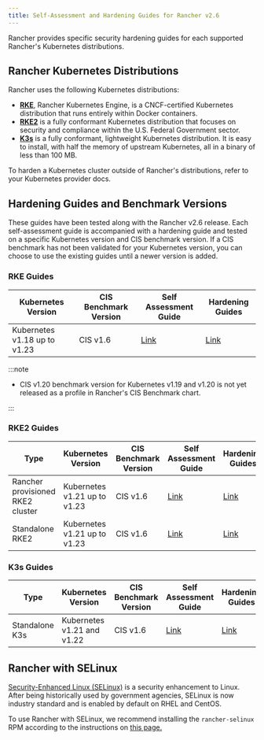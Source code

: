 ```yaml
---
title: Self-Assessment and Hardening Guides for Rancher v2.6
---
```


Rancher provides specific security hardening guides for each supported Rancher's Kubernetes distributions.


## Rancher Kubernetes Distributions

Rancher uses the following Kubernetes distributions:

- [**RKE**](https://rancher.com/docs/rke/latest/en/), Rancher Kubernetes Engine, is a CNCF-certified Kubernetes distribution that runs entirely within Docker containers.
- [**RKE2**](https://docs.rke2.io/) is a fully conformant Kubernetes distribution that focuses on security and compliance within the U.S. Federal Government sector.
- [**K3s**](https://rancher.com/docs/k3s/latest/en/) is a fully conformant, lightweight Kubernetes distribution. It is easy to install, with half the memory of upstream Kubernetes, all in a binary of less than 100 MB.

To harden a Kubernetes cluster outside of Rancher's distributions, refer to your Kubernetes provider docs.

## Hardening Guides and Benchmark Versions

These guides have been tested along with the Rancher v2.6 release. Each self-assessment guide is accompanied with a hardening guide and tested on a specific Kubernetes version and CIS benchmark version. If a CIS benchmark has not been validated for your Kubernetes version, you can choose to use the existing guides until a newer version is added.

### RKE Guides

| Kubernetes Version | CIS Benchmark Version | Self Assessment Guide | Hardening Guides |
| ------------------ | --------------------- | --------------------- | ---------------- |
| Kubernetes v1.18 up to v1.23 | CIS v1.6 | [Link](../reference-guides/rancher-security/rancher-v2.6-hardening-guides/rke1-self-assessment-guide-with-cis-v1.6-benchmark.md) | [Link](../reference-guides/rancher-security/rancher-v2.6-hardening-guides/rke1-hardening-guide-with-cis-v1.6-benchmark.md) |

:::note

- CIS v1.20 benchmark version for Kubernetes v1.19 and v1.20 is not yet released as a profile in Rancher's CIS Benchmark chart.

:::

### RKE2 Guides

| Type | Kubernetes Version | CIS Benchmark Version | Self Assessment Guide | Hardening Guides |
| ---- | ------------------ | --------------------- | --------------------- | ---------------- |
| Rancher provisioned RKE2 cluster |  Kubernetes v1.21 up to v1.23 | CIS v1.6 | [Link](../reference-guides/rancher-security/rancher-v2.6-hardening-guides/rke2-self-assessment-guide-with-cis-v1.6-benchmark.md) | [Link](../reference-guides/rancher-security/rancher-v2.6-hardening-guides/rke2-hardening-guide-with-cis-v1.6-benchmark.md) |
| Standalone RKE2 | Kubernetes v1.21 up to v1.23 | CIS v1.6 | [Link](https://docs.rke2.io/security/cis_self_assessment16/) | [Link](https://docs.rke2.io/security/hardening_guide/) |

### K3s Guides

| Type | Kubernetes Version | CIS Benchmark Version | Self Assessment Guide | Hardening Guides |
| ---- | ------------------ | --------------------- | --------------------- | ---------------- |
| Standalone K3s | Kubernetes v1.21 and v1.22 | CIS v1.6 | [Link](https://docs.k3s.io/security/self-assessment) | [Link](https://docs.k3s.io/security/hardening-guide) |

## Rancher with SELinux

[Security-Enhanced Linux (SELinux)](https://en.wikipedia.org/wiki/Security-Enhanced_Linux) is a security enhancement to Linux. After being historically used by government agencies, SELinux is now industry standard and is enabled by default on RHEL and CentOS.

To use Rancher with SELinux, we recommend installing the `rancher-selinux` RPM according to the instructions on [this page.](selinux-rpm.md#installing-the-rancher-selinux-rpm)
